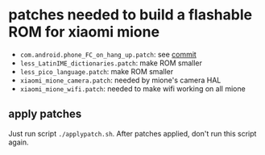 # patches needed to build a flashable ROM for xiaomi mione

* `com.android.phone_FC_on_hang_up.patch`: see [commit][]
* `less_LatinIME_dictionaries.patch`: make ROM smaller
* `less_pico_language.patch`: make ROM smaller
* `xiaomi_mione_camera.patch`: needed by mione's camera HAL
* `xiaomi_mione_wifi.patch`: needed to make wifi working on all mione


apply patches
-------------

Just run script `./applypatch.sh`.
After patches applied, don't run this script again.

[commit]: <https://github.com/iptux/android_device_xiaomi_mione_plus/commit/37f8c065ca72ad7f302f631b2b44d9f2562216f9#commitcomment-3014856>

